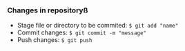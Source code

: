 ### Changes in repositoryß
* Stage file or directory to be commited: `$ git add "name"`
* Commit changes: `$ git commit -m "message"`
* Push changes: `$ git push`